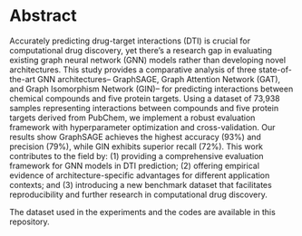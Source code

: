 # Abstract
Accurately predicting drug-target interactions (DTI) is crucial for computational drug discovery, yet there’s a research gap in evaluating existing graph neural network (GNN) models rather than developing novel architectures. This study provides a comparative analysis of three state-of-the-art GNN architectures– GraphSAGE, Graph Attention Network (GAT), and Graph Isomorphism Network (GIN)– for predicting interactions between chemical compounds and five protein targets. Using a dataset of 73,938 samples representing interactions between compounds and five protein targets derived from PubChem, we implement a robust evaluation framework with hyperparameter optimization and cross-validation. Our results show GraphSAGE achieves the highest accuracy (93%) and precision (79%), while GIN exhibits superior recall (72%). This work contributes to the field by: (1) providing a comprehensive evaluation framework for GNN models in DTI prediction; (2) offering empirical evidence of architecture-specific advantages for different application contexts; and (3) introducing a new benchmark dataset that facilitates reproducibility and further research in computational drug discovery.

The dataset used in the experiments and the codes are available in this repository.
